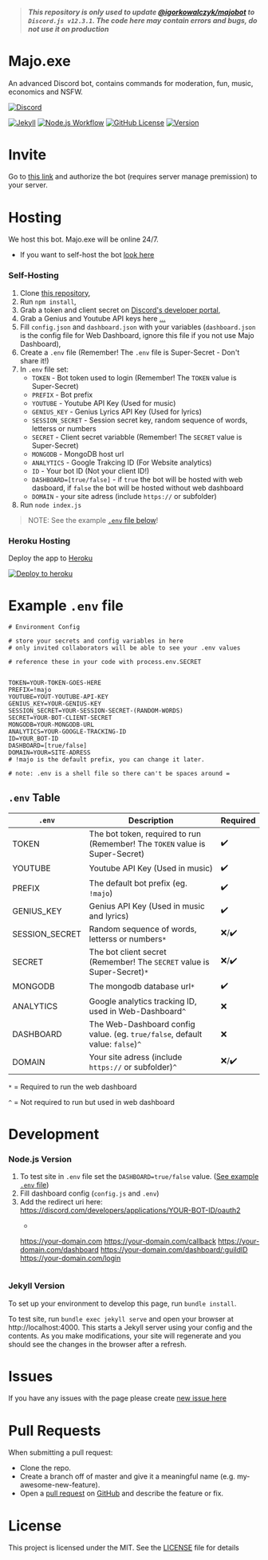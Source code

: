 > #### *This repository is only used to update [@igorkowalczyk/majobot](https://github.com/igorkowalczyk/majobot) to `Discord.js v12.3.1`. The code here may contain errors and bugs, do not use it on production*

# Majo.exe

An advanced Discord bot, contains commands for moderation, fun, music, economics and NSFW.

[![Discord](https://discord.com/api/guilds/666599184844980224/widget.png?style=banner2)](https://igorkowalczyk.github.io/majobot/server)

[![Jekyll](https://github.com/IgorKowalczyk/majobot/workflows/Jekyll/badge.svg)](https://igorkowalczyk.github.io/majobot)
[![Node.js Workflow](https://github.com/igorkowalczyk/majobot/workflows/Node.js%20Workflow/badge.svg)](https://igorkowalczyk.github.io/majobot)
[![GitHub License](https://img.shields.io/github/license/igorkowalczyk/majobot?color=%2334D058&logo=github&logoColor=959DA5&labelColor=24292E)](https://igorkowalczyk.github.io/majobot)
[![Version](https://img.shields.io/github/package-json/v/igorkowalczyk/majobot?color=%2334D058&logo=github&logoColor=959DA5&labelColor=24292E)](https://github.com/igorkowalczyk/majobot/releases)

# Invite

Go to [this link](https://igorkowalczyk.github.io/majobot/authorize) and authorize the bot (requires server manage premission) to your server.

# Hosting

We host this bot. Majo.exe will be online 24/7.
- If you want to self-host the bot [look here](#self-hosting)

### Self-Hosting

1. Clone [this repository](https://github.com/igorkowalczyk/majobot),
2. Run `npm install`,
3. Grab a token and client secret on [Discord's developer portal](https://discord.com/developers/applications),
4. Grab a Genius and Youtube API keys here [...](...)
5. Fill `config.json` and `dashboard.json` with your variables (`dashboard.json` is the config file for Web Dashboard, ignore this file if you not use Majo Dashboard),
6. Create a `.env` file  (Remember! The `.env` file is Super-Secret - Don't share it!)
7. In `.env` file set:
    * `TOKEN` - Bot token used to login (Remember! The `TOKEN` value is Super-Secret)
    * `PREFIX` - Bot prefix
    * `YOUTUBE` - Youtube API Key (Used for music)
    * `GENIUS_KEY` - Genius Lyrics API Key (Used for lyrics) 
    * `SESSION_SECRET` - Session secret key, random sequence of words, letterss or numbers
    * `SECRET` - Client secret variabble (Remember! The `SECRET` value is Super-Secret)
    * `MONGODB` - MongoDB host url
    * `ANALYTICS` - Google Trakcing ID (For Website analytics)
    * `ID` - Your bot ID (Not your client ID!)
    * `DASHBOARD=[true/false]` - if `true` the bot will be hosted with web dasboard, if `false` the bot will be hosted without web dashboard
    * `DOMAIN` - your site adress (include `https://` or subfolder)
9. Run `node index.js`
> NOTE: See the example [`.env` file below](#example-env-file)!

### Heroku Hosting
Deploy the app to [Heroku](https://heroku.com)

[![Deploy to heroku](https://www.herokucdn.com/deploy/button.png)](https://heroku.com/deploy?template=https://github.com/igorkowalczyk/majobot/tree/master)

# Example `.env` file

```
# Environment Config

# store your secrets and config variables in here
# only invited collaborators will be able to see your .env values

# reference these in your code with process.env.SECRET


TOKEN=YOUR-TOKEN-GOES-HERE
PREFIX=!majo
YOUTUBE=YOUT-YOUTUBE-API-KEY
GENIUS_KEY=YOUR-GENIUS-KEY
SESSION_SECRET=YOUR-SESSION-SECRET-(RANDOM-WORDS)
SECRET=YOUR-BOT-CLIENT-SECRET
MONGODB=YOUR-MONGODB-URL
ANALYTICS=YOUR-GOOGLE-TRACKING-ID
ID=YOUR_BOT-ID
DASHBOARD=[true/false]
DOMAIN=YOUR=SITE-ADRESS
# !majo is the default prefix, you can change it later.

# note: .env is a shell file so there can't be spaces around =

```

## `.env` Table
| `.env` | Description | Required |
|---|---|---|
| TOKEN | The bot token, required to run (Remember! The `TOKEN` value is Super-Secret) | :heavy_check_mark: |
| YOUTUBE | Youtube API Key (Used in music) | :heavy_check_mark: |
| PREFIX | The default bot prefix (eg. `!majo`) | :heavy_check_mark: |
| GENIUS_KEY | Genius API Key (Used in music and lyrics) | :heavy_check_mark: |
| SESSION_SECRET | Random sequence of words, letterss or numbers`*` | :x:/:heavy_check_mark: |
| SECRET | The bot client secret (Remember! The `SECRET` value is Super-Secret)`*` | :x:/:heavy_check_mark: |
| MONGODB | The mongodb database url`*` | :heavy_check_mark: |
| ANALYTICS | Google analytics tracking ID, used in Web-Dashboard`^` | :x: |
| DASHBOARD | The Web-Dashboard config value. (eg. `true/false`, default value: `false`)`^` | :x: |
| DOMAIN | Your site adress (include `https://` or subfolder)`^` | :x:/:heavy_check_mark: |

`*` = Required to run the web dashboard

`^` = Not required to run but used in web dashboard

# Development

### Node.js Version

1. To test site in `.env` file set the `DASHBOARD=true/false` value. ([See example `.env` file](#example-env-file))
2. Fill dashboard config (`config.js` and `.env`)
3. Add the redirect uri here: https://discord.com/developers/applications/YOUR-BOT-ID/oauth2
    * ```
   https://your-domain.com
   https://your-domain.com/callback
   https://your-domain.com/dashboard
   https://your-domain.com/dashboard/:guildID
   https://your-domain.com/login
     ```

### Jekyll Version
To set up your environment to develop this page, run `bundle install`.

To test site, run `bundle exec jekyll serve` and open your browser at http://localhost:4000. This starts a Jekyll server using your config and the contents. As you make modifications, your site will regenerate and you should see the changes in the browser after a refresh.

# Issues
If you have any issues with the page please create [new issue here](https://github.com/igorkowalczyk/majobot/issues)

# Pull Requests
When submitting a pull request:
- Clone the repo.
- Create a branch off of master and give it a meaningful name (e.g. my-awesome-new-feature).
- Open a [pull request](https://github.com/igorkowalczyk/majobot/pulls) on [GitHub](https://github.com) and describe the feature or fix.

# License
This project is licensed under the MIT. See the [LICENSE](https://github.com/igorkowalczyk/majobot/blob/master/license.md) file for details

